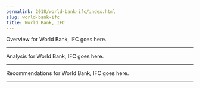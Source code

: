 ```yaml
---
permalink: 2018/world-bank-ifc/index.html
slug: world-bank-ifc
title: World Bank, IFC
---
```


Overview for World Bank, IFC goes here.

---

Analysis for World Bank, IFC goes here.

---

Recommendations for World Bank, IFC goes here.

---
